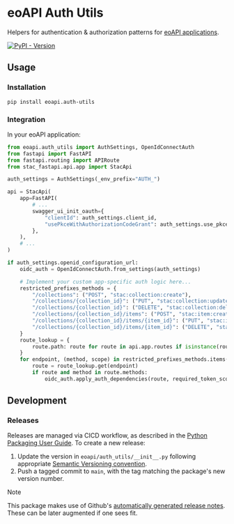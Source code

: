 # eoAPI Auth Utils

Helpers for authentication & authorization patterns for [eoAPI applications](https://eoapi.dev).

[![PyPI - Version](https://img.shields.io/pypi/v/eoapi.auth-utils)](https://pypi.org/project/eoapi.auth-utils/)

## Usage

### Installation

```
pip install eoapi.auth-utils
```

### Integration

In your eoAPI application:

```py
from eoapi.auth_utils import AuthSettings, OpenIdConnectAuth
from fastapi import FastAPI
from fastapi.routing import APIRoute
from stac_fastapi.api.app import StacApi

auth_settings = AuthSettings(_env_prefix="AUTH_")

api = StacApi(
    app=FastAPI(
        # ...
        swagger_ui_init_oauth={
            "clientId": auth_settings.client_id,
            "usePkceWithAuthorizationCodeGrant": auth_settings.use_pkce,
        },
    ),
    # ...
)

if auth_settings.openid_configuration_url:
    oidc_auth = OpenIdConnectAuth.from_settings(auth_settings)

    # Implement your custom app-specific auth logic here...
    restricted_prefixes_methods = {
        "/collections": ("POST", "stac:collection:create"),
        "/collections/{collection_id}": ("PUT", "stac:collection:update"),
        "/collections/{collection_id}": ("DELETE", "stac:collection:delete"),
        "/collections/{collection_id}/items": ("POST", "stac:item:create"),
        "/collections/{collection_id}/items/{item_id}": ("PUT", "stac:item:update"),
        "/collections/{collection_id}/items/{item_id}": ("DELETE", "stac:item:delete"),
    }
    route_lookup = {
        route.path: route for route in api.app.routes if isinstance(route, APIRoute)
    }
    for endpoint, (method, scope) in restricted_prefixes_methods.items():
        route = route_lookup.get(endpoint)
        if route and method in route.methods:
            oidc_auth.apply_auth_dependencies(route, required_token_scopes=[scope])
```


## Development

### Releases

Releases are managed via CICD workflow, as described in the [Python Packaging User Guide](https://packaging.python.org/en/latest/guides/publishing-package-distribution-releases-using-github-actions-ci-cd-workflows/). To create a new release:

1. Update the version in `eoapi/auth_utils/__init__.py` following appropriate [Semantic Versioning convention](https://semver.org/).
1. Push a tagged commit to `main`, with the tag matching the package's new version number.

> [!NOTE]  
> This package makes use of Github's [automatically generated release notes](https://docs.github.com/en/repositories/releasing-projects-on-github/automatically-generated-release-notes). These can be later augmented if one sees fit.
